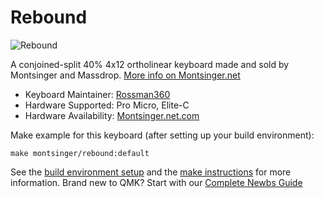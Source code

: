 # Rebound

![Rebound](https://imgur.com/zMPhNmm)

A conjoined-split 40% 4x12 ortholinear keyboard made and sold by Montsinger and Massdrop. [More info on Montsinger.net](https://montsinger.net)

* Keyboard Maintainer: [Rossman360](https://github.com/rossman360)
* Hardware Supported: Pro Micro, Elite-C
* Hardware Availability: [Montsinger.net.com](https://montsinger.net)

Make example for this keyboard (after setting up your build environment):

    make montsinger/rebound:default

See the [build environment setup](https://docs.qmk.fm/#/getting_started_build_tools) and the [make instructions](https://docs.qmk.fm/#/getting_started_make_guide) for more information. Brand new to QMK? Start with our [Complete Newbs Guide](https://docs.qmk.fm/#/newbs)